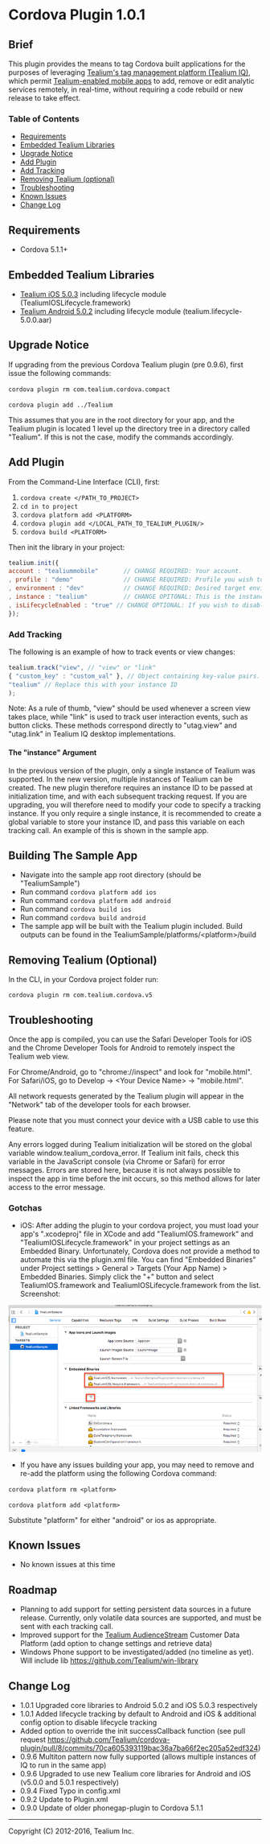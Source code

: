 Cordova Plugin 1.0.1
====================
## Brief

This plugin provides the means to tag Cordova built applications for the purposes of leveraging [Tealium's tag management platform (Tealium IQ)](http://tealium.com/products/enterprise-tag-management/), which permit [Tealium-enabled mobile apps](http://tealium.com/products/enterprise-tag-management/mobile/) to add, remove or edit analytic services remotely, in real-time, without requiring a code rebuild or new release to take effect.

### Table of Contents ###

- [Requirements](#requirements)
- [Embedded Tealium Libraries](#embedded-tealium-libraries)
- [Upgrade Notice](#upgrade-notice)
- [Add Plugin](#add-plugin)
- [Add Tracking](#add-tracking)
- [Removing Tealium (optional)](#removing-tealium-optional)
- [Troubleshooting](#troubleshooting)
- [Known Issues](#known-issues)
- [Change Log](#change-log)

## Requirements

* Cordova 5.1.1+

## Embedded Tealium Libraries

* [Tealium iOS 5.0.3](https://www.github.com/Tealium/tealium-ios) including lifecycle module (TealiumIOSLifecycle.framework)
* [Tealium Android 5.0.2](https://www.github.com/Tealium/tealium-android) including lifecycle module (tealium.lifecycle-5.0.0.aar)

## Upgrade Notice

If upgrading from the previous Cordova Tealium plugin (pre 0.9.6), first issue the following commands:

```cordova plugin rm com.tealium.cordova.compact```

```cordova plugin add ../Tealium```

This assumes that you are in the root directory for your app, and the Tealium plugin is located 1 level up the directory tree in a directory called "Tealium". If this is not the case, modify the commands accordingly.

## Add Plugin
From the Command-Line Interface (CLI), first:

1. ```cordova create </PATH_TO_PROJECT>```
2. ```cd in to project```
3. ```cordova platform add <PLATFORM>```
4. ```cordova plugin add </LOCAL_PATH_TO_TEALIUM_PLUGIN/>```
5. ```cordova build <PLATFORM>```

Then init the library in your project:

```javascript
tealium.init({
account : "tealiummobile" 		// CHANGE REQUIRED: Your account.
, profile : "demo" 				// CHANGE REQUIRED: Profile you wish to use.
, environment : "dev" 			// CHANGE REQUIRED: Desired target environment - "dev", "qa", or "prod".
, instance : "tealium"          // CHANGE OPITONAL: This is the instance name you will use to refer to your tracker once created.
, isLifecycleEnabled : "true" // CHANGE OPTIONAL: If you wish to disable lifecycle tracking (launch, wake, sleep), set this value to STRING false (not boolean false)
});
```

### Add Tracking
The following is an example of how to track events or view changes:

```javascript
tealium.track("view", // "view" or "link"
{ "custom_key" : "custom_val" }, // Object containing key-value pairs.
"tealium" // Replace this with your instance ID
);
```

Note: As a rule of thumb, "view" should be used whenever a screen view takes place, while "link" is used to track user interaction events, such as button clicks. These methods correspond directly to "utag.view" and "utag.link" in Tealium IQ desktop implementations.

#### The "instance" Argument
In the previous version of the plugin, only a single instance of Tealium was supported. In the new version, multiple instances of Tealium can be created. The new plugin therefore requires an instance ID to be passed at initialization time, and with each subsequent tracking request. If you are upgrading, you will therefore need to modify your code to specify a tracking instance. If you only require a single instance, it is recommended to create a global variable to store your instance ID, and pass this variable on each tracking call. An example of this is shown in the sample app.

## Building The Sample App

- Navigate into the sample app root directory (should be "TealiumSample")
- Run command ```cordova platform add ios```
- Run command ```cordova platform add android```
- Run command ```cordova build ios```
- Run command ```cordova build android```
- The sample app will be built with the Tealium plugin included. Build outputs can be found in the TealiumSample/platforms/\<platform\>/build

## Removing Tealium (Optional)
In the CLI, in your Cordova project folder run:
```
cordova plugin rm com.tealium.cordova.v5
```

## Troubleshooting
Once the app is compiled, you can use the Safari Developer Tools for iOS and the Chrome Developer Tools for Android to remotely inspect the Tealium web view.

For Chrome/Android, go to "chrome://inspect" and look for "mobile.html".
For Safari/iOS, go to Develop \-\> \<Your Device Name\> \-\> "mobile.html".

All network requests generated by the Tealium plugin will appear in the "Network" tab of the developer tools for each browser.

Please note that you must connect your device with a USB cable to use this feature. 

Any errors logged during Tealium initialization will be stored on the global variable window.tealium\_cordova\_error. If Tealium init fails, check this variable in the JavaScript console (via Chrome or Safari) for error messages. Errors are stored here, because it is not always possible to inspect the app in time before the init occurs, so this method allows for later access to the error message.

### Gotchas
- iOS: After adding the plugin to your cordova project, you must load your app's ".xcodeproj" file in XCode and add "TealiumIOS.framework" and "TealiumIOSLifecycle.framework" in your project settings as an Embedded Binary. Unfortunately, Cordova does not provide a method to automate this via the plugin.xml file. You can find "Embedded Binaries" under Project settings > General > Targets (Your App Name) > Embedded Binaries. Simply click the "+" button and select TealiumIOS.framework and TealiumIOSLifecycle.framework from the list. Screenshot:

![Embedded Binaries](images/embedded_binaries.png)

- If you have any issues building your app, you may need to remove and re-add the platform using the following Cordova command:

```cordova platform rm <platform>```

```cordova platform add <platform>```

Substitute "platform" for either "android" or ios as appropriate.

## Known Issues
- No known issues at this time

## Roadmap
- Planning to add support for setting persistent data sources in a future release. Currently, only volatile data sources are supported, and must be sent with each tracking call.
- Improved support for the [Tealium AudienceStream](http://tealium.com/products/audiencestream/) Customer Data Platform (add option to change settings and retrieve data)
- Windows Phone support to be investigated/added (no timeline as yet). Will include lib https://github.com/Tealium/win-library

## Change Log
- 1.0.1 Upgraded core libraries to Android 5.0.2 and iOS 5.0.3 respectively
- 1.0.1 Added lifecycle tracking by default to Android and iOS & additional config option to disable lifecycle tracking
- Added option to override the init successCallback function (see pull request https://github.com/Tealium/cordova-plugin/pull/8/commits/70ca605393119bac36a7ba66f2ec205a52edf324)
- 0.9.6 Multiton pattern now fully supported (allows multiple instances of IQ to run in the same app)
- 0.9.6 Upgraded to use new Tealium core libraries for Android and iOS (v5.0.0 and 5.0.1 respectively)
- 0.9.4 Fixed Typo in config.xml
- 0.9.2 Update to Plugin.xml
- 0.9.0 Update of older phonegap-plugin to Cordova 5.1.1


------------------------------------------------------

Copyright (C) 2012-2016, Tealium Inc.
